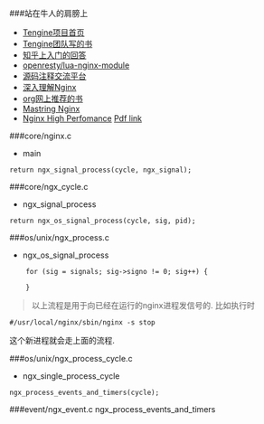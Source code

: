 ###站在牛人的肩膀上
* [Tengine项目首页](http://tengine.taobao.org/index_cn.html)
* [Tengine团队写的书](http://tengine.taobao.org/book/index.html)
* [知乎上入门的回答](https://www.zhihu.com/question/20857459)
* [openresty/lua-nginx-module](https://github.com/openresty/lua-nginx-module)
* [源码注释交流平台](http://www.imaotao.cn/xref/nginx-1.10.0/)
* [深入理解Nginx](http://product.dangdang.com/23910258.html#catalog)
* [org网上推荐的书](http://nginx.org/en/books.html)
* [Mastring Nginx](http://product.dangdang.com/23655331.html#catalog)
* [Nginx High Perfomance](http://product.dangdang.com/1900482176.html#catalog) [Pdf link](http://185.49.84.138/ebooks/Nginx-High-Performance[ebooksfeed.com].pdf)

###core/nginx.c
* main
```
return ngx_signal_process(cycle, ngx_signal);
```

###core/ngx_cycle.c
* ngx_signal_process
```
return ngx_os_signal_process(cycle, sig, pid);
```


###os/unix/ngx_process.c
* ngx_os_signal_process
```
    for (sig = signals; sig->signo != 0; sig++) {
        
    }
```

>以上流程是用于向已经在运行的nginx进程发信号的.
比如执行时
```
#/usr/local/nginx/sbin/nginx -s stop
```
这个新进程就会走上面的流程.

###os/unix/ngx_process_cycle.c
* ngx_single_process_cycle
```
ngx_process_events_and_timers(cycle);
```

###event/ngx_event.c
ngx_process_events_and_timers
```

```
